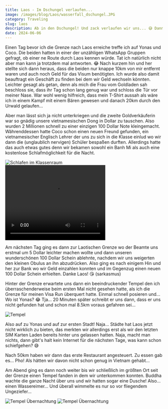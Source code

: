 ```yaml
---
title: Laos - Im Dschungel verlaufen...
image: /images/blog/Laos/wasserfall_dschungel.JPG
category: Traveling
slug: laos
description: Ab in den Dschungel! Und zack verlaufen wir uns... 😅 Dann zu den 4000 Islands, aber wo sind die denn nur?
date: 2024-06-06
---
```


Einen Tag bevor ich die Grenze nach Laos erreiche treffe ich auf Yonas und Coco. Die beiden hatten in einer der unzähligen WhatsApp Gruppen gefragt, ob einer ne Route durch Laos kennen würde. Tat ich natürlich nicht aber man kann ja trotzdem mal antworten. 😂 Nach kurzem hin und her stellte sich dann heraus, dass die beiden nur knappe 10km von mir entfernt waren und auch noch Geld für das Visum benötigten. Ich wurde also damit beauftragt ein Geschäft zu finden bei dem wir Geld wechseln könnten. Leichter gesagt als getan, denn als mich die Frau vom Goldladen sah beschloss sie, dass ihr Tag schon lang genug war und schloss die Tür vor meiner Nase. War wohl wenig hilfreich, dass mein T-Shirt aussah als wäre ich in einem Kampf mit einem Bären gewesen und danach 20km durch den Urwald gelaufen...

Aber man lässt sich ja nicht unterkriegen und die zweite Goldverkäuferin war so gnädig unsere vietnamesischen Dong in Dollar zu tauschen. Also wurden 2 Millionen schnell zu einer einzigen 100 Dollar Note kleingemacht. Währenddessen hatte Coco schon einen neuen Freund gefunden, ein vietnamesischer Englisch Lehrer der uns zu sich in die Klasse einlud wo wir dann die (unglaublich nervigen) Schüler bespaßen durften. Allerdings hatte das auch etwas gutes denn wir bekamen sowohl ein Banh Mi als auch eine kostenlose Schlafmöglichkeit für die Nacht.

![Schlafen im Klassenraum](/images/blog/Laos/klassenraum.jpg)
<video width="320" height="240" controls>
  <source src="/images/blog/Laos/vr.mp4" type="video/mp4">
</video>

Am nächsten Tag ging es dann zur Laotischen Grenze wo der Beamte uns erstmal um 5 Dollar leichter machen wollte und dann unseren wunderschönen 100 Dollar Schein ablehnte, nachdem wir uns weigerten den kleinen Obulus an ihn abzudrücken. Also ging es nach einigem Hin und her zur Bank wo wir Geld einzahlen konnten und im Gegenzug einen neuen 100 Dollar Schein erhielten. Danke Laos! 😘 (sarkasmus)

Hinter der Grenze erwartete uns dann ein beeindruckender Tempel den ich überraschenderweise beim ersten Mal nicht gesehen hatte, als ich die Grenze für meinen Visa Run überquert hatte. Einmal schnell posieren und... Wo ist Yonas? 😂 Tja... 20 Minuten später schreibt er uns dann, dass er uns nicht gefunden hat und schon mal 8.5km voraus gefahren sei...

![Tempel](/images/blog/Laos/laos_grenze_tempel.jpg)

Also auf zu Yonas und auf zur ersten Stadt! Naja... Städte hat Laos jetzt nicht wirklich zu bieten, das merkten wir allerdings erst als wir den letzten SIM Karten Laden bereits hinter uns gelassen hatten. Naja, macht man nichts, dann gibt's halt kein Internet für die nächsten Tage, was kann schon schiefgehen? 😅

Nach 50km haben wir dann das erste Restaurant angesteuert. Zu essen gab es... Pho! Als hätten wir davon nicht schon genug in Vietnam gehabt...

Am Abend ging es dann noch weiter bis wir schließlich im größten Ort seit der Grenze einen Tempel fanden in dem wir unterkommen konnten. Buddha wachte die ganze Nacht über uns und wir hatten sogar eine Dusche! Also... einen Wassereimer... Und überall wimmelte es nur so vor fliegendem Ungeziefer...

![Tempel Übernachtung](/images/blog/Laos/laos_tempel_uebernachtung_1.jpg)
![Tempel Übernachtung](/images/blog/Laos/laos_tempel_uebernachtung_2.jpg)